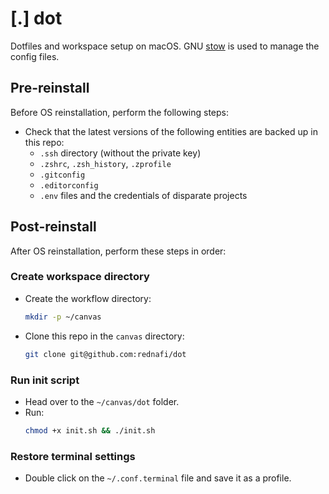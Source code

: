 # [.] dot

Dotfiles and workspace setup on macOS. GNU [stow] is used to manage the config files.

## Pre-reinstall

Before OS reinstallation, perform the following steps:

* Check that the latest versions of the following entities are backed up in this repo:
    * `.ssh` directory (without the private key)
    * `.zshrc`, `.zsh_history`, `.zprofile`
    * `.gitconfig`
    * `.editorconfig`
    * `.env` files and the credentials of disparate projects

## Post-reinstall

After OS reinstallation, perform these steps in order:

### Create workspace directory

* Create the workflow directory:

    ```sh
    mkdir -p ~/canvas
    ```

* Clone this repo in the `canvas` directory:

    ```sh
    git clone git@github.com:rednafi/dot
    ```

### Run init script

* Head over to the `~/canvas/dot` folder.
* Run:
    ```sh
    chmod +x init.sh && ./init.sh
    ```

### Restore terminal settings

* Double click on the `~/.conf.terminal` file and save it as a profile.

[stow]: https://www.gnu.org/software/stow/
